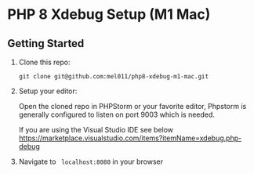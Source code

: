 # PHP 8 Xdebug Setup (M1 Mac)

## Getting Started

1. Clone this repo:
   ```
   git clone git@github.com:mel011/php8-xdebug-m1-mac.git
2. Setup your editor:
    
   Open the cloned repo in PHPStorm or your favorite editor, Phpstorm is generally configured to listen on port 9003 which is needed.

   If you are using the Visual Studio IDE see below
   https://marketplace.visualstudio.com/items?itemName=xdebug.php-debug
    
3. Navigate to ``` localhost:8080``` in your browser
   



